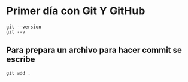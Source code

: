 # Primer día con Git Y GitHub
```
git --version
git --v
```
## Para prepara un archivo para hacer commit se escribe
```
git add .
```
